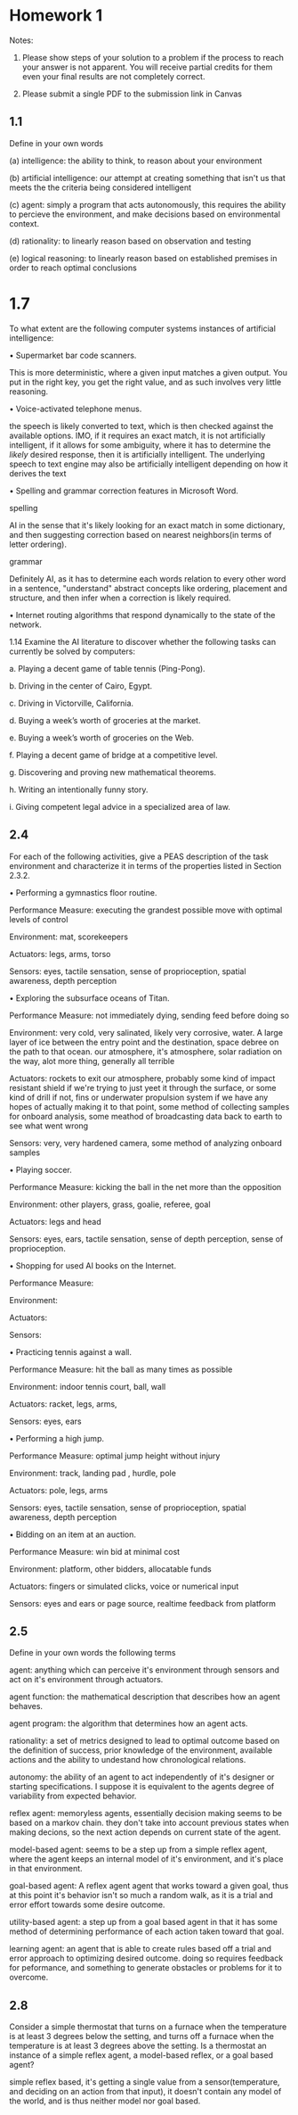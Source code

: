 # Homework 1

Notes: 

1. Please show steps of your solution to a problem if the process to reach your answer is not apparent. You will receive partial credits for them even your final results are not completely correct. 

2. Please submit a single PDF to the submission link in Canvas

## 1.1 

Define in your own words

 (a) intelligence: the ability to think, to reason about your environment

 (b) artificial intelligence: our attempt at creating something that isn't us that meets the the criteria being considered intelligent
 
 (c) agent: simply a program that acts autonomously, this requires the ability to percieve the environment, and make decisions based on environmental context. 
 
 (d) rationality: to linearly reason based on observation and testing
 
 (e) logical reasoning: to linearly reason based on established premises in order to reach optimal conclusions

# 1.7

To what extent are the following computer systems instances of artificial intelligence:

• Supermarket bar code scanners.

This is more deterministic, where a given input matches a given output. You put in the right key, you get the right value, and as such involves very little reasoning. 

• Voice-activated telephone menus.

the speech is likely converted to text, which is then checked against the available options. IMO, if it requires an exact match, it is not artificially intelligent, if it allows for some ambiguity, where it has to determine the *likely* desired response, then it is artificially intelligent. The underlying speech to text engine may also be artificially intelligent depending on how it derives the text

• Spelling and grammar correction features in Microsoft Word.

spelling

AI in the sense that it's likely looking for an exact match in some dictionary, and then suggesting correction based on nearest neighbors(in terms of letter ordering).

grammar

Definitely AI, as it has to determine each words relation to every other word in a sentence, "understand" abstract concepts like ordering, placement and structure, and then infer when a correction is likely required. 

• Internet routing algorithms that respond dynamically to the state of the network.


1.14
Examine the AI literature to discover whether the following tasks can currently be
solved by computers:

a. Playing a decent game of table tennis (Ping-Pong).

b. Driving in the center of Cairo, Egypt.

c. Driving in Victorville, California.

d. Buying a week’s worth of groceries at the market.

e. Buying a week’s worth of groceries on the Web.

f. Playing a decent game of bridge at a competitive level.

g. Discovering and proving new mathematical theorems.

h. Writing an intentionally funny story.

i. Giving competent legal advice in a specialized area of law.

## 2.4
For each of the following activities, give a PEAS description of the task environment and characterize it in terms of the properties listed in Section 2.3.2.

• Performing a gymnastics floor routine.

Performance Measure: executing the grandest possible move with optimal levels of control

Environment: mat, scorekeepers

Actuators: legs, arms, torso

Sensors: eyes, tactile sensation, sense of proprioception, spatial awareness, depth perception

• Exploring the subsurface oceans of Titan.

Performance Measure: not immediately dying, sending feed before doing so

Environment: very cold, very salinated, likely very corrosive, water. A large layer of ice between the entry point and the destination, space debree on the path to that ocean. our atmosphere, it's atmosphere, solar radiation on the way, alot more thing, generally all terrible

Actuators: rockets to exit our atmosphere, probably some kind of impact resistant shield if we're trying to just yeet it through the surface, or some kind of drill if not, fins or underwater propulsion system if we have any hopes of actually making it to that point, some method of collecting samples for onboard analysis, some meathod of broadcasting data back to earth to see what went wrong

Sensors: very, very hardened camera, some method of analyzing onboard samples

• Playing soccer.

Performance Measure: kicking the ball in the net more than the opposition

Environment: other players, grass, goalie, referee, goal

Actuators: legs and head

Sensors: eyes, ears, tactile sensation, sense of depth perception, sense of proprioception. 

• Shopping for used AI books on the Internet.

Performance Measure:

Environment:

Actuators:

Sensors:

• Practicing tennis against a wall.

Performance Measure: hit the ball as many times as possible

Environment: indoor tennis court, ball, wall

Actuators: racket, legs, arms, 

Sensors: eyes, ears

• Performing a high jump.

Performance Measure: optimal jump height without injury

Environment: track, landing pad , hurdle, pole

Actuators: pole, legs, arms

Sensors: eyes, tactile sensation, sense of proprioception, spatial awareness, depth perception

• Bidding on an item at an auction.

Performance Measure: win bid at minimal cost

Environment: platform, other bidders, allocatable funds

Actuators: fingers or simulated clicks, voice or numerical input

Sensors: eyes and ears or page source, realtime feedback from platform

## 2.5

Define in your own words the following terms

agent: anything which can perceive it's environment through sensors and act on it's environment through actuators. 

agent function: the mathematical description that describes how an agent behaves.

agent program: the algorithm that determines how an agent acts. 


rationality: a set of metrics designed to lead to optimal outcome based on the definition of success, prior knowledge of the environment, available actions and the ability to undestand how chronological relations.

autonomy: the ability of an agent to act independently of it's designer or starting specifications. I suppose it is equivalent to the agents degree of variability from expected behavior. 

reflex agent: memoryless agents, essentially decision making seems to be based on a markov chain. they don't take into account previous states when making decions, so the next action depends on current state of the agent. 

model-based agent: seems to be a step up from a simple reflex agent, where the agent keeps an internal model of it's environment, and it's place in that environment. 

goal-based agent: A reflex agent agent that works toward a given goal, thus at this point it's behavior isn't so much a random walk, as it is a trial and error effort towards some desire outcome. 

utility-based agent: a step up from a goal based agent in that it has some method of determining performance of each action taken toward that goal. 

learning agent: an agent that is able to create rules based off a trial and error approach to optimizing desired outcome. doing so requires feedback for peformance, and something to generate obstacles or problems for it to overcome. 



## 2.8
Consider a simple thermostat that turns on a furnace when the temperature is at least 3 degrees below the setting, and turns off a furnace when the temperature is at least 3 degrees above the setting. Is a thermostat an instance of a simple reflex agent, a model-based reflex, or a goal based agent?

simple reflex based, it's getting a single value from a sensor(temperature, and deciding on an action from that input), it doesn't contain any model of the world, and is thus neither model nor goal based. 



